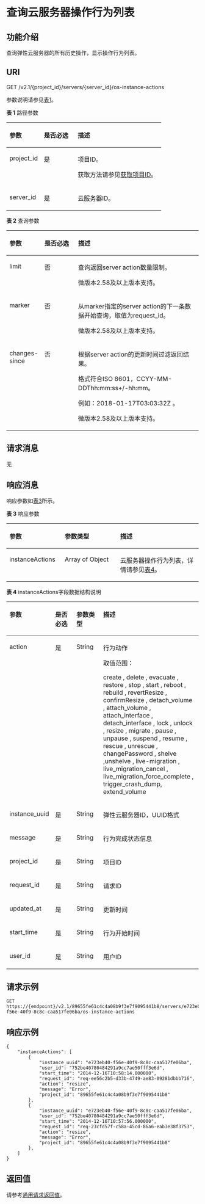 # 查询云服务器操作行为列表<a name="ecs_03_1501"></a>

## 功能介绍<a name="zh-cn_topic_0057973177_section4103816"></a>

查询弹性云服务器的所有历史操作，显示操作行为列表。

## URI<a name="zh-cn_topic_0057973177_section36934348"></a>

GET /v2.1/\{project\_id\}/servers/\{server\_id\}/os-instance-actions

参数说明请参见[表1](#zh-cn_topic_0057973177_table32475667)。

**表 1**  路径参数

<a name="zh-cn_topic_0057973177_table32475667"></a>
<table><thead align="left"><tr id="zh-cn_topic_0057973177_row44937496"><th class="cellrowborder" valign="top" width="22.24%" id="mcps1.2.4.1.1"><p id="p5187119"><a name="p5187119"></a><a name="p5187119"></a>参数</p>
</th>
<th class="cellrowborder" valign="top" width="21.87%" id="mcps1.2.4.1.2"><p id="p17503500"><a name="p17503500"></a><a name="p17503500"></a>是否必选</p>
</th>
<th class="cellrowborder" valign="top" width="55.88999999999999%" id="mcps1.2.4.1.3"><p id="p8497414"><a name="p8497414"></a><a name="p8497414"></a>描述</p>
</th>
</tr>
</thead>
<tbody><tr id="zh-cn_topic_0057973177_row1664874"><td class="cellrowborder" valign="top" width="22.24%" headers="mcps1.2.4.1.1 "><p id="zh-cn_topic_0057973177_p637140"><a name="zh-cn_topic_0057973177_p637140"></a><a name="zh-cn_topic_0057973177_p637140"></a>project_id</p>
</td>
<td class="cellrowborder" valign="top" width="21.87%" headers="mcps1.2.4.1.2 "><p id="zh-cn_topic_0057973177_p51608407"><a name="zh-cn_topic_0057973177_p51608407"></a><a name="zh-cn_topic_0057973177_p51608407"></a>是</p>
</td>
<td class="cellrowborder" valign="top" width="55.88999999999999%" headers="mcps1.2.4.1.3 "><p id="p37593705"><a name="p37593705"></a><a name="p37593705"></a>项目ID。</p>
<p id="p1180512217438"><a name="p1180512217438"></a><a name="p1180512217438"></a>获取方法请参见<a href="获取项目ID.md">获取项目ID</a>。</p>
</td>
</tr>
<tr id="zh-cn_topic_0057973177_row41565035"><td class="cellrowborder" valign="top" width="22.24%" headers="mcps1.2.4.1.1 "><p id="zh-cn_topic_0057973177_p11324657"><a name="zh-cn_topic_0057973177_p11324657"></a><a name="zh-cn_topic_0057973177_p11324657"></a>server_id</p>
</td>
<td class="cellrowborder" valign="top" width="21.87%" headers="mcps1.2.4.1.2 "><p id="zh-cn_topic_0057973177_p44882061"><a name="zh-cn_topic_0057973177_p44882061"></a><a name="zh-cn_topic_0057973177_p44882061"></a>是</p>
</td>
<td class="cellrowborder" valign="top" width="55.88999999999999%" headers="mcps1.2.4.1.3 "><p id="zh-cn_topic_0057973177_p11568292"><a name="zh-cn_topic_0057973177_p11568292"></a><a name="zh-cn_topic_0057973177_p11568292"></a><span id="text1224272817559"><a name="text1224272817559"></a><a name="text1224272817559"></a>云服务器</span>ID。</p>
</td>
</tr>
</tbody>
</table>

**表 2**  查询参数

<a name="zh-cn_topic_0057973177_table25375307161212"></a>
<table><thead align="left"><tr id="zh-cn_topic_0057973177_row19424792161212"><th class="cellrowborder" valign="top" width="18.19%" id="mcps1.2.4.1.1"><p id="zh-cn_topic_0057973177_p29904339161212"><a name="zh-cn_topic_0057973177_p29904339161212"></a><a name="zh-cn_topic_0057973177_p29904339161212"></a>参数</p>
</th>
<th class="cellrowborder" valign="top" width="17.549999999999997%" id="mcps1.2.4.1.2"><p id="zh-cn_topic_0057973177_p6332407161212"><a name="zh-cn_topic_0057973177_p6332407161212"></a><a name="zh-cn_topic_0057973177_p6332407161212"></a>是否必选</p>
</th>
<th class="cellrowborder" valign="top" width="64.25999999999999%" id="mcps1.2.4.1.3"><p id="zh-cn_topic_0057973177_p43162922161212"><a name="zh-cn_topic_0057973177_p43162922161212"></a><a name="zh-cn_topic_0057973177_p43162922161212"></a>描述</p>
</th>
</tr>
</thead>
<tbody><tr id="zh-cn_topic_0057973177_row6535831161212"><td class="cellrowborder" valign="top" width="18.19%" headers="mcps1.2.4.1.1 "><p id="zh-cn_topic_0057973177_p41698904161254"><a name="zh-cn_topic_0057973177_p41698904161254"></a><a name="zh-cn_topic_0057973177_p41698904161254"></a>limit</p>
</td>
<td class="cellrowborder" valign="top" width="17.549999999999997%" headers="mcps1.2.4.1.2 "><p id="zh-cn_topic_0057973177_p22168062161254"><a name="zh-cn_topic_0057973177_p22168062161254"></a><a name="zh-cn_topic_0057973177_p22168062161254"></a>否</p>
</td>
<td class="cellrowborder" valign="top" width="64.25999999999999%" headers="mcps1.2.4.1.3 "><p id="zh-cn_topic_0057973177_p50782568161254"><a name="zh-cn_topic_0057973177_p50782568161254"></a><a name="zh-cn_topic_0057973177_p50782568161254"></a>查询返回server action数量限制。</p>
<p id="p8839650326"><a name="p8839650326"></a><a name="p8839650326"></a>微版本2.58及以上版本支持。</p>
</td>
</tr>
<tr id="zh-cn_topic_0057973177_row64491372161218"><td class="cellrowborder" valign="top" width="18.19%" headers="mcps1.2.4.1.1 "><p id="zh-cn_topic_0057973177_p43508214161254"><a name="zh-cn_topic_0057973177_p43508214161254"></a><a name="zh-cn_topic_0057973177_p43508214161254"></a>marker</p>
</td>
<td class="cellrowborder" valign="top" width="17.549999999999997%" headers="mcps1.2.4.1.2 "><p id="zh-cn_topic_0057973177_p34504442161254"><a name="zh-cn_topic_0057973177_p34504442161254"></a><a name="zh-cn_topic_0057973177_p34504442161254"></a>否</p>
</td>
<td class="cellrowborder" valign="top" width="64.25999999999999%" headers="mcps1.2.4.1.3 "><p id="zh-cn_topic_0057973177_p43396447161254"><a name="zh-cn_topic_0057973177_p43396447161254"></a><a name="zh-cn_topic_0057973177_p43396447161254"></a>从marker指定的server action的下一条数据开始查询，取值为request_id。</p>
<p id="p12954194193116"><a name="p12954194193116"></a><a name="p12954194193116"></a>微版本2.58及以上版本支持。</p>
</td>
</tr>
<tr id="row7318124719584"><td class="cellrowborder" valign="top" width="18.19%" headers="mcps1.2.4.1.1 "><p id="p2318154718586"><a name="p2318154718586"></a><a name="p2318154718586"></a>changes-since</p>
</td>
<td class="cellrowborder" valign="top" width="17.549999999999997%" headers="mcps1.2.4.1.2 "><p id="p173184475585"><a name="p173184475585"></a><a name="p173184475585"></a>否</p>
</td>
<td class="cellrowborder" valign="top" width="64.25999999999999%" headers="mcps1.2.4.1.3 "><p id="p2082210820164"><a name="p2082210820164"></a><a name="p2082210820164"></a>根据server action的更新时间过滤返回结果。</p>
<p id="p798815176189"><a name="p798815176189"></a><a name="p798815176189"></a>格式符合ISO 8601，CCYY-MM-DDThh:mm:ss+/-hh:mm。</p>
<p id="p8822889164"><a name="p8822889164"></a><a name="p8822889164"></a>例如：2018-01-17T03:03:32Z 。</p>
<p id="p582213861620"><a name="p582213861620"></a><a name="p582213861620"></a>微版本2.58及以上版本支持。</p>
</td>
</tr>
</tbody>
</table>

## 请求消息<a name="section05103585194"></a>

无

## 响应消息<a name="zh-cn_topic_0057973177_section63261583"></a>

响应参数如[表3](#zh-cn_topic_0057973153_table55529076)所示。

**表 3**  响应参数

<a name="zh-cn_topic_0057973153_table55529076"></a>
<table><thead align="left"><tr id="zh-cn_topic_0057973153_row53394154"><th class="cellrowborder" valign="top" width="28.79%" id="mcps1.2.4.1.1"><p id="p32821024102610"><a name="p32821024102610"></a><a name="p32821024102610"></a>参数</p>
</th>
<th class="cellrowborder" valign="top" width="28.79%" id="mcps1.2.4.1.2"><p id="p202822024132618"><a name="p202822024132618"></a><a name="p202822024132618"></a>参数类型</p>
</th>
<th class="cellrowborder" valign="top" width="42.42%" id="mcps1.2.4.1.3"><p id="p10298192442612"><a name="p10298192442612"></a><a name="p10298192442612"></a>描述</p>
</th>
</tr>
</thead>
<tbody><tr id="zh-cn_topic_0057973153_row43894534"><td class="cellrowborder" valign="top" width="28.79%" headers="mcps1.2.4.1.1 "><p id="zh-cn_topic_0057973153_p65796329"><a name="zh-cn_topic_0057973153_p65796329"></a><a name="zh-cn_topic_0057973153_p65796329"></a>instanceActions</p>
</td>
<td class="cellrowborder" valign="top" width="28.79%" headers="mcps1.2.4.1.2 "><p id="zh-cn_topic_0057973153_p27902470"><a name="zh-cn_topic_0057973153_p27902470"></a><a name="zh-cn_topic_0057973153_p27902470"></a>Array of Object</p>
</td>
<td class="cellrowborder" valign="top" width="42.42%" headers="mcps1.2.4.1.3 "><p id="p24702645"><a name="p24702645"></a><a name="p24702645"></a><span id="text161381629185511"><a name="text161381629185511"></a><a name="text161381629185511"></a>云服务器</span>操作行为列表，详情请参见<a href="#zh-cn_topic_0057973177_table2407422">表4</a>。</p>
</td>
</tr>
</tbody>
</table>

**表 4**  instanceActions字段数据结构说明

<a name="zh-cn_topic_0057973177_table2407422"></a>
<table><thead align="left"><tr id="zh-cn_topic_0057973177_row9003795"><th class="cellrowborder" valign="top" width="13.79%" id="mcps1.2.5.1.1"><p id="zh-cn_topic_0057973177_p58218801"><a name="zh-cn_topic_0057973177_p58218801"></a><a name="zh-cn_topic_0057973177_p58218801"></a>参数</p>
</th>
<th class="cellrowborder" valign="top" width="16.1%" id="mcps1.2.5.1.2"><p id="zh-cn_topic_0057973177_p57014808"><a name="zh-cn_topic_0057973177_p57014808"></a><a name="zh-cn_topic_0057973177_p57014808"></a>是否必选</p>
</th>
<th class="cellrowborder" valign="top" width="15.93%" id="mcps1.2.5.1.3"><p id="zh-cn_topic_0057973177_p18102480"><a name="zh-cn_topic_0057973177_p18102480"></a><a name="zh-cn_topic_0057973177_p18102480"></a>参数类型</p>
</th>
<th class="cellrowborder" valign="top" width="54.17999999999999%" id="mcps1.2.5.1.4"><p id="zh-cn_topic_0057973177_p54796720"><a name="zh-cn_topic_0057973177_p54796720"></a><a name="zh-cn_topic_0057973177_p54796720"></a>描述</p>
</th>
</tr>
</thead>
<tbody><tr id="zh-cn_topic_0057973177_row9349312"><td class="cellrowborder" valign="top" width="13.79%" headers="mcps1.2.5.1.1 "><p id="zh-cn_topic_0057973177_p19096817"><a name="zh-cn_topic_0057973177_p19096817"></a><a name="zh-cn_topic_0057973177_p19096817"></a>action</p>
</td>
<td class="cellrowborder" valign="top" width="16.1%" headers="mcps1.2.5.1.2 "><p id="zh-cn_topic_0057973177_p1970644"><a name="zh-cn_topic_0057973177_p1970644"></a><a name="zh-cn_topic_0057973177_p1970644"></a>是</p>
</td>
<td class="cellrowborder" valign="top" width="15.93%" headers="mcps1.2.5.1.3 "><p id="zh-cn_topic_0057973177_p3338346"><a name="zh-cn_topic_0057973177_p3338346"></a><a name="zh-cn_topic_0057973177_p3338346"></a>String</p>
</td>
<td class="cellrowborder" valign="top" width="54.17999999999999%" headers="mcps1.2.5.1.4 "><p id="zh-cn_topic_0057973177_p25404503"><a name="zh-cn_topic_0057973177_p25404503"></a><a name="zh-cn_topic_0057973177_p25404503"></a>行为动作</p>
<p id="zh-cn_topic_0057973177_p490215356174"><a name="zh-cn_topic_0057973177_p490215356174"></a><a name="zh-cn_topic_0057973177_p490215356174"></a>取值范围：</p>
<p id="zh-cn_topic_0057973177_p127002371171"><a name="zh-cn_topic_0057973177_p127002371171"></a><a name="zh-cn_topic_0057973177_p127002371171"></a>create , delete , evacuate , restore , stop , start , reboot , rebuild , revertResize , confirmResize , detach_volume , attach_volume , attach_interface , detach_interface , lock , unlock , resize , migrate , pause , unpause , suspend , resume , rescue , unrescue , changePassword , shelve ,unshelve , live-migration , live_migration_cancel , live_migration_force_complete , trigger_crash_dump, extend_volume</p>
</td>
</tr>
<tr id="zh-cn_topic_0057973177_row27313937"><td class="cellrowborder" valign="top" width="13.79%" headers="mcps1.2.5.1.1 "><p id="zh-cn_topic_0057973177_p64945259"><a name="zh-cn_topic_0057973177_p64945259"></a><a name="zh-cn_topic_0057973177_p64945259"></a>instance_uuid</p>
</td>
<td class="cellrowborder" valign="top" width="16.1%" headers="mcps1.2.5.1.2 "><p id="zh-cn_topic_0057973177_p31668621"><a name="zh-cn_topic_0057973177_p31668621"></a><a name="zh-cn_topic_0057973177_p31668621"></a>是</p>
</td>
<td class="cellrowborder" valign="top" width="15.93%" headers="mcps1.2.5.1.3 "><p id="zh-cn_topic_0057973177_p26074609"><a name="zh-cn_topic_0057973177_p26074609"></a><a name="zh-cn_topic_0057973177_p26074609"></a>String</p>
</td>
<td class="cellrowborder" valign="top" width="54.17999999999999%" headers="mcps1.2.5.1.4 "><p id="zh-cn_topic_0057973177_p15021476"><a name="zh-cn_topic_0057973177_p15021476"></a><a name="zh-cn_topic_0057973177_p15021476"></a><span id="text1484214392318"><a name="text1484214392318"></a><a name="text1484214392318"></a>弹性云服务器</span>ID，UUID格式</p>
</td>
</tr>
<tr id="zh-cn_topic_0057973177_row975562"><td class="cellrowborder" valign="top" width="13.79%" headers="mcps1.2.5.1.1 "><p id="zh-cn_topic_0057973177_p11911720"><a name="zh-cn_topic_0057973177_p11911720"></a><a name="zh-cn_topic_0057973177_p11911720"></a>message</p>
</td>
<td class="cellrowborder" valign="top" width="16.1%" headers="mcps1.2.5.1.2 "><p id="zh-cn_topic_0057973177_p38078364"><a name="zh-cn_topic_0057973177_p38078364"></a><a name="zh-cn_topic_0057973177_p38078364"></a>是</p>
</td>
<td class="cellrowborder" valign="top" width="15.93%" headers="mcps1.2.5.1.3 "><p id="zh-cn_topic_0057973177_p25325238"><a name="zh-cn_topic_0057973177_p25325238"></a><a name="zh-cn_topic_0057973177_p25325238"></a>String</p>
</td>
<td class="cellrowborder" valign="top" width="54.17999999999999%" headers="mcps1.2.5.1.4 "><p id="zh-cn_topic_0057973177_p64448643"><a name="zh-cn_topic_0057973177_p64448643"></a><a name="zh-cn_topic_0057973177_p64448643"></a>行为完成状态信息</p>
</td>
</tr>
<tr id="zh-cn_topic_0057973177_row43166878"><td class="cellrowborder" valign="top" width="13.79%" headers="mcps1.2.5.1.1 "><p id="zh-cn_topic_0057973177_p6856233"><a name="zh-cn_topic_0057973177_p6856233"></a><a name="zh-cn_topic_0057973177_p6856233"></a>project_id</p>
</td>
<td class="cellrowborder" valign="top" width="16.1%" headers="mcps1.2.5.1.2 "><p id="zh-cn_topic_0057973177_p20807076"><a name="zh-cn_topic_0057973177_p20807076"></a><a name="zh-cn_topic_0057973177_p20807076"></a>是</p>
</td>
<td class="cellrowborder" valign="top" width="15.93%" headers="mcps1.2.5.1.3 "><p id="zh-cn_topic_0057973177_p18483976"><a name="zh-cn_topic_0057973177_p18483976"></a><a name="zh-cn_topic_0057973177_p18483976"></a>String</p>
</td>
<td class="cellrowborder" valign="top" width="54.17999999999999%" headers="mcps1.2.5.1.4 "><p id="zh-cn_topic_0057973177_p7651556"><a name="zh-cn_topic_0057973177_p7651556"></a><a name="zh-cn_topic_0057973177_p7651556"></a>项目ID</p>
</td>
</tr>
<tr id="zh-cn_topic_0057973177_row1755141"><td class="cellrowborder" valign="top" width="13.79%" headers="mcps1.2.5.1.1 "><p id="zh-cn_topic_0057973177_p7948727"><a name="zh-cn_topic_0057973177_p7948727"></a><a name="zh-cn_topic_0057973177_p7948727"></a>request_id</p>
</td>
<td class="cellrowborder" valign="top" width="16.1%" headers="mcps1.2.5.1.2 "><p id="zh-cn_topic_0057973177_p8012684"><a name="zh-cn_topic_0057973177_p8012684"></a><a name="zh-cn_topic_0057973177_p8012684"></a>是</p>
</td>
<td class="cellrowborder" valign="top" width="15.93%" headers="mcps1.2.5.1.3 "><p id="zh-cn_topic_0057973177_p39867137"><a name="zh-cn_topic_0057973177_p39867137"></a><a name="zh-cn_topic_0057973177_p39867137"></a>String</p>
</td>
<td class="cellrowborder" valign="top" width="54.17999999999999%" headers="mcps1.2.5.1.4 "><p id="zh-cn_topic_0057973177_p45047680"><a name="zh-cn_topic_0057973177_p45047680"></a><a name="zh-cn_topic_0057973177_p45047680"></a>请求ID</p>
</td>
</tr>
<tr id="row45783415114"><td class="cellrowborder" valign="top" width="13.79%" headers="mcps1.2.5.1.1 "><p id="p11991373115"><a name="p11991373115"></a><a name="p11991373115"></a>updated_at</p>
</td>
<td class="cellrowborder" valign="top" width="16.1%" headers="mcps1.2.5.1.2 "><p id="p15104197815"><a name="p15104197815"></a><a name="p15104197815"></a>是</p>
</td>
<td class="cellrowborder" valign="top" width="15.93%" headers="mcps1.2.5.1.3 "><p id="p1510215718114"><a name="p1510215718114"></a><a name="p1510215718114"></a>String</p>
</td>
<td class="cellrowborder" valign="top" width="54.17999999999999%" headers="mcps1.2.5.1.4 "><p id="p310597113"><a name="p310597113"></a><a name="p310597113"></a>更新时间</p>
</td>
</tr>
<tr id="zh-cn_topic_0057973177_row2775936"><td class="cellrowborder" valign="top" width="13.79%" headers="mcps1.2.5.1.1 "><p id="zh-cn_topic_0057973177_p23524259"><a name="zh-cn_topic_0057973177_p23524259"></a><a name="zh-cn_topic_0057973177_p23524259"></a>start_time</p>
</td>
<td class="cellrowborder" valign="top" width="16.1%" headers="mcps1.2.5.1.2 "><p id="zh-cn_topic_0057973177_p59388871"><a name="zh-cn_topic_0057973177_p59388871"></a><a name="zh-cn_topic_0057973177_p59388871"></a>是</p>
</td>
<td class="cellrowborder" valign="top" width="15.93%" headers="mcps1.2.5.1.3 "><p id="zh-cn_topic_0057973177_p26416835"><a name="zh-cn_topic_0057973177_p26416835"></a><a name="zh-cn_topic_0057973177_p26416835"></a>String</p>
</td>
<td class="cellrowborder" valign="top" width="54.17999999999999%" headers="mcps1.2.5.1.4 "><p id="zh-cn_topic_0057973177_p45769240"><a name="zh-cn_topic_0057973177_p45769240"></a><a name="zh-cn_topic_0057973177_p45769240"></a>行为开始时间</p>
</td>
</tr>
<tr id="zh-cn_topic_0057973177_row9269976"><td class="cellrowborder" valign="top" width="13.79%" headers="mcps1.2.5.1.1 "><p id="zh-cn_topic_0057973177_p12670598"><a name="zh-cn_topic_0057973177_p12670598"></a><a name="zh-cn_topic_0057973177_p12670598"></a>user_id</p>
</td>
<td class="cellrowborder" valign="top" width="16.1%" headers="mcps1.2.5.1.2 "><p id="zh-cn_topic_0057973177_p51026317"><a name="zh-cn_topic_0057973177_p51026317"></a><a name="zh-cn_topic_0057973177_p51026317"></a>是</p>
</td>
<td class="cellrowborder" valign="top" width="15.93%" headers="mcps1.2.5.1.3 "><p id="zh-cn_topic_0057973177_p19685557"><a name="zh-cn_topic_0057973177_p19685557"></a><a name="zh-cn_topic_0057973177_p19685557"></a>String</p>
</td>
<td class="cellrowborder" valign="top" width="54.17999999999999%" headers="mcps1.2.5.1.4 "><p id="zh-cn_topic_0057973177_p39490997"><a name="zh-cn_topic_0057973177_p39490997"></a><a name="zh-cn_topic_0057973177_p39490997"></a>用户ID</p>
</td>
</tr>
</tbody>
</table>

## 请求示例<a name="zh-cn_topic_0057973177_section32483342"></a>

```
GET https://{endpoint}/v2.1/89655fe61c4c4a08b9f3e7f9095441b8/servers/e723eb40-f56e-40f9-8c8c-caa517fe06ba/os-instance-actions
```

## 响应示例<a name="section10181122219535"></a>

```
{
    "instanceActions": [
        {
            "instance_uuid": "e723eb40-f56e-40f9-8c8c-caa517fe06ba",
            "user_id": "752be40780484291a9cc7ae50fff3e6d",
            "start_time": "2014-12-16T10:58:14.000000",
            "request_id": "req-ee56c2b5-d33b-4749-ae83-09281dbbb716",
            "action": "resize",
            "message": "Error",
            "project_id": "89655fe61c4c4a08b9f3e7f9095441b8"
        },
        {
            "instance_uuid": "e723eb40-f56e-40f9-8c8c-caa517fe06ba",
            "user_id": "752be40780484291a9cc7ae50fff3e6d",
            "start_time": "2014-12-16T10:57:56.000000",
            "request_id": "req-23cfd57f-c58a-45cd-86a6-eab3e38f3753",
            "action": "resize",
            "message": "Error",
            "project_id": "89655fe61c4c4a08b9f3e7f9095441b8"
        },
    ]
}
```

## 返回值<a name="zh-cn_topic_0057973177_section1642564"></a>

请参考[通用请求返回值](通用请求返回值.md)。

